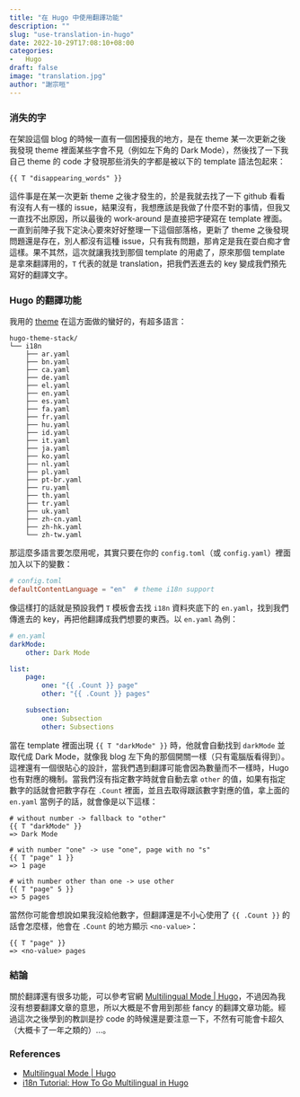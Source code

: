 ```yaml
---
title: "在 Hugo 中使用翻譯功能"
description: ""
slug: "use-translation-in-hugo"
date: 2022-10-29T17:08:10+08:00
categories:
-   Hugo
draft: false
image: "translation.jpg"
author: "謝宗晅"
---
```


### 消失的字

在架設這個 blog 的時候一直有一個困擾我的地方，是在 theme 某一次更新之後我發現 theme 裡面某些字會不見（例如左下角的 Dark Mode），然後找了一下我自己 theme 的 code 才發現那些消失的字都是被以下的 template 語法包起來：
```
{{ T "disappearing_words" }}
```

這件事是在某一次更新 theme 之後才發生的，於是我就去找了一下 github 看看有沒有人有一樣的 issue，結果沒有，我想應該是我做了什麼不對的事情，但我又一直找不出原因，所以最後的 work-around 是直接把字硬寫在 template 裡面。一直到前陣子我下定決心要來好好整理一下這個部落格，更新了 theme 之後發現問題還是存在，別人都沒有這種 issue，只有我有問題，那肯定是我在耍白痴才會這樣。果不其然，這次就讓我找到那個 template 的用處了，原來那個 template 是拿來翻譯用的，`T` 代表的就是 translation，把我們丟進去的 key 變成我們預先寫好的翻譯文字。

### Hugo 的翻譯功能

我用的 [theme](https://github.com/CaiJimmy/hugo-theme-stack) 在這方面做的蠻好的，有超多語言：
```
hugo-theme-stack/
└── i18n
    ├── ar.yaml
    ├── bn.yaml
    ├── ca.yaml
    ├── de.yaml
    ├── el.yaml
    ├── en.yaml
    ├── es.yaml
    ├── fa.yaml
    ├── fr.yaml
    ├── hu.yaml
    ├── id.yaml
    ├── it.yaml
    ├── ja.yaml
    ├── ko.yaml
    ├── nl.yaml
    ├── pl.yaml
    ├── pt-br.yaml
    ├── ru.yaml
    ├── th.yaml
    ├── tr.yaml
    ├── uk.yaml
    ├── zh-cn.yaml
    ├── zh-hk.yaml
    └── zh-tw.yaml
```
那這麼多語言要怎麼用呢，其實只要在你的 `config.toml`（或 `config.yaml`）裡面加入以下的變數：
```toml
# config.toml
defaultContentLanguage = "en"  # theme i18n support
```
像這樣打的話就是預設我們 `T` 模板會去找 `i18n` 資料夾底下的 `en.yaml`，找到我們傳進去的 key，再把他翻譯成我們想要的東西。以 `en.yaml` 為例：
```yaml
# en.yaml
darkMode:
    other: Dark Mode

list:
    page:
        one: "{{ .Count }} page"
        other: "{{ .Count }} pages"

    subsection:
        one: Subsection
        other: Subsections
```
當在 template 裡面出現 `{{ T "darkMode" }}` 時，他就會自動找到 `darkMode` 並取代成 Dark Mode，就像我 blog 左下角的那個開關一樣（只有電腦版看得到）。這裡還有一個很貼心的設計，當我們遇到翻譯可能會因為數量而不一樣時，Hugo 也有對應的機制。當我們沒有指定數字時就會自動去拿 `other` 的值，如果有指定數字的話就會把數字存在 `.Count` 裡面，並且去取得跟該數字對應的值，拿上面的 `en.yaml` 當例子的話，就會像是以下這樣：
```
# without number -> fallback to "other"
{{ T "darkMode" }}
=> Dark Mode

# with number "one" -> use "one", page with no "s"
{{ T "page" 1 }}
=> 1 page

# with number other than one -> use other
{{ T "page" 5 }}
=> 5 pages
```
當然你可能會想說如果我沒給他數字，但翻譯還是不小心使用了 `{{ .Count }}` 的話會怎麼樣，他會在 `.Count` 的地方顯示 `<no-value>`：
```
{{ T "page" }}
=> <no-value> pages
```

### 結論

關於翻譯還有很多功能，可以參考官網 [Multilingual Mode | Hugo](https://gohugo.io/content-management/multilingual/)，不過因為我沒有想要翻譯文章的意思，所以大概是不會用到那些 fancy 的翻譯文章功能。經過這次之後學到的教訓是抄 code 的時候還是要注意一下，不然有可能會卡超久（大概卡了一年之類的）...。

### References

* [Multilingual Mode | Hugo](https://gohugo.io/content-management/multilingual/)
* [i18n Tutorial: How To Go Multilingual in Hugo](https://phrase.com/blog/posts/i18n-tutorial-how-to-go-multilingual-with-hugo/)
